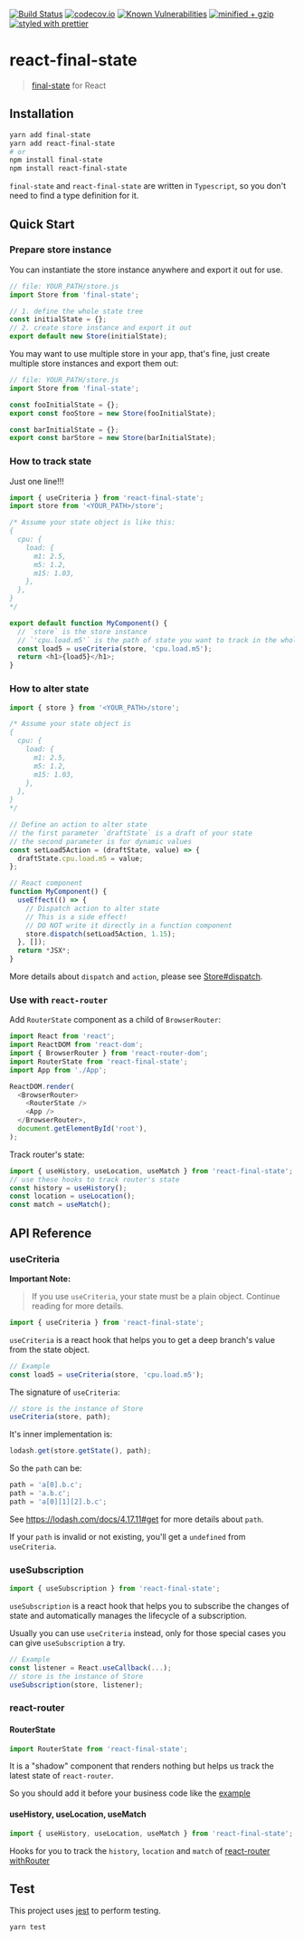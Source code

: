 [![Build Status](https://travis-ci.com/final-state/react-final-state.svg?branch=master)](https://travis-ci.com/final-state/react-final-state)
[![codecov.io](https://codecov.io/gh/final-state/react-final-state/branch/master/graph/badge.svg)](https://codecov.io/gh/final-state/react-final-state)
[![Known Vulnerabilities](https://snyk.io/test/github/final-state/react-final-state/badge.svg)](https://snyk.io/test/github/react-final-state/final-state)
[![minified + gzip](https://badgen.net/bundlephobia/minzip/react-final-state@0.2.3)](https://bundlephobia.com/result?p=react-final-state@0.2.3)
[![styled with prettier](https://img.shields.io/badge/styled_with-prettier-ff69b4.svg)](https://github.com/prettier/prettier)

# react-final-state

> [final-state](https://github.com/final-state/final-state) for React

## Installation

```bash
yarn add final-state
yarn add react-final-state
# or
npm install final-state
npm install react-final-state
```

`final-state` and `react-final-state` are written in `Typescript`, so you don't need to find a type definition for it.

## Quick Start

### Prepare store instance

You can instantiate the store instance anywhere and export it out for use.

```javascript
// file: YOUR_PATH/store.js
import Store from 'final-state';

// 1. define the whole state tree
const initialState = {};
// 2. create store instance and export it out
export default new Store(initialState);
```

You may want to use multiple store in your app, that's fine, just create multiple store instances and export them out:

```javascript
// file: YOUR_PATH/store.js
import Store from 'final-state';

const fooInitialState = {};
export const fooStore = new Store(fooInitialState);

const barInitialState = {};
export const barStore = new Store(barInitialState);
```

### How to track state

Just one line!!!

```javascript
import { useCriteria } from 'react-final-state';
import store from '<YOUR_PATH>/store';

/* Assume your state object is like this:
{
  cpu: {
    load: {
      m1: 2.5,
      m5: 1.2,
      m15: 1.03,
    },
  },
}
*/

export default function MyComponent() {
  // `store` is the store instance
  // `'cpu.load.m5'` is the path of state you want to track in the whole state object
  const load5 = useCriteria(store, 'cpu.load.m5');
  return <h1>{load5}</h1>;
}
```

### How to alter state

```javascript
import { store } from '<YOUR_PATH>/store';

/* Assume your state object is
{
  cpu: {
    load: {
      m1: 2.5,
      m5: 1.2,
      m15: 1.03,
    },
  },
}
*/

// Define an action to alter state
// the first parameter `draftState` is a draft of your state
// the second parameter is for dynamic values
const setLoad5Action = (draftState, value) => {
  draftState.cpu.load.m5 = value;
};

// React component
function MyComponent() {
  useEffect(() => {
    // Dispatch action to alter state
    // This is a side effect!
    // DO NOT write it directly in a function component
    store.dispatch(setLoad5Action, 1.15);
  }, []);
  return *JSX*;
}
```

More details about `dispatch` and `action`, please see [Store#dispatch](https://github.com/final-state/final-state#storedispatchaction-actionparams).

### Use with `react-router`

Add `RouterState` component as a child of `BrowserRouter`:

```javascript
import React from 'react';
import ReactDOM from 'react-dom';
import { BrowserRouter } from 'react-router-dom';
import RouterState from 'react-final-state';
import App from './App';

ReactDOM.render(
  <BrowserRouter>
    <RouterState />
    <App />
  </BrowserRouter>,
  document.getElementById('root'),
);
```

Track router's state:

```javascript
import { useHistory, useLocation, useMatch } from 'react-final-state';
// use these hooks to track router's state
const history = useHistory();
const location = useLocation();
const match = useMatch();
```

## API Reference

### useCriteria

**Important Note:**

> If you use `useCriteria`, your state must be a plain object. Continue reading for more details.

```javascript
import { useCriteria } from 'react-final-state';
```

`useCriteria` is a react hook that helps you to get a deep branch's value from the state object.

```javascript
// Example
const load5 = useCriteria(store, 'cpu.load.m5');
```

The signature of `useCriteria`:

```javascript
// store is the instance of Store
useCriteria(store, path);
```

It's inner implementation is:

```javascript
lodash.get(store.getState(), path);
```

So the `path` can be:

```javascript
path = 'a[0].b.c';
path = 'a.b.c';
path = 'a[0][1][2].b.c';
```

See https://lodash.com/docs/4.17.11#get for more details about `path`.

If your `path` is invalid or not existing, you'll get a `undefined` from `useCriteria`.

### useSubscription

```javascript
import { useSubscription } from 'react-final-state';
```

`useSubscription` is a react hook that helps you to subscribe the changes of state and automatically manages the lifecycle of a subscription.

Usually you can use `useCriteria` instead, only for those special cases you can give `useSubscription` a try.

```javascript
// Example
const listener = React.useCallback(...);
// store is the instance of Store
useSubscription(store, listener);
```

### react-router

#### RouterState

```javascript
import RouterState from 'react-final-state';
```

It is a "shadow" component that renders nothing but helps us track the latest state of `react-router`.

So you should add it before your business code like the [example](https://github.com/final-state/react-final-state/blob/master/README.md#use-with-react-router)

#### useHistory, useLocation, useMatch

```javascript
import { useHistory, useLocation, useMatch } from 'react-final-state';
```

Hooks for you to track the `history`, `location` and `match` of [react-router withRouter](https://reacttraining.com/react-router/web/api/withRouter)

## Test

This project uses [jest](https://jestjs.io/) to perform testing.

```bash
yarn test
```
